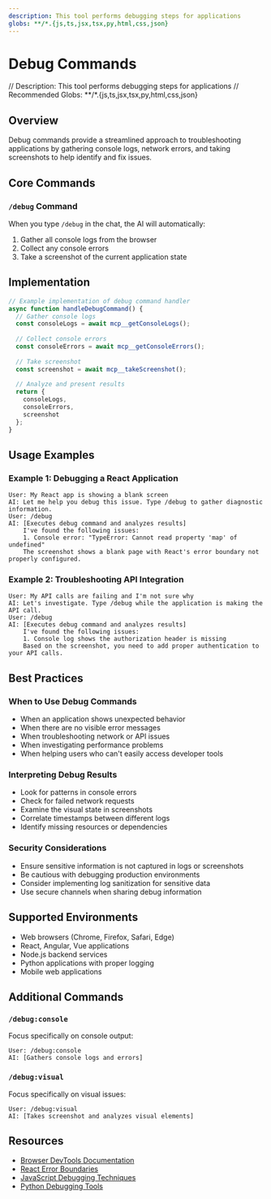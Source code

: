 ```yaml
---
description: This tool performs debugging steps for applications
globs: **/*.{js,ts,jsx,tsx,py,html,css,json}
---
```


# Debug Commands

// Description: This tool performs debugging steps for applications
// Recommended Globs: **/*.{js,ts,jsx,tsx,py,html,css,json}

## Overview
Debug commands provide a streamlined approach to troubleshooting applications by gathering console logs, network errors, and taking screenshots to help identify and fix issues.

## Core Commands

### `/debug` Command
When you type `/debug` in the chat, the AI will automatically:
1. Gather all console logs from the browser
2. Collect any console errors
3. Take a screenshot of the current application state

## Implementation

```javascript
// Example implementation of debug command handler
async function handleDebugCommand() {
  // Gather console logs
  const consoleLogs = await mcp__getConsoleLogs();
  
  // Collect console errors
  const consoleErrors = await mcp__getConsoleErrors();
  
  // Take screenshot
  const screenshot = await mcp__takeScreenshot();
  
  // Analyze and present results
  return {
    consoleLogs,
    consoleErrors,
    screenshot
  };
}
```

## Usage Examples

### Example 1: Debugging a React Application
```
User: My React app is showing a blank screen
AI: Let me help you debug this issue. Type /debug to gather diagnostic information.
User: /debug
AI: [Executes debug command and analyzes results]
    I've found the following issues:
    1. Console error: "TypeError: Cannot read property 'map' of undefined"
    The screenshot shows a blank page with React's error boundary not properly configured.
```

### Example 2: Troubleshooting API Integration
```
User: My API calls are failing and I'm not sure why
AI: Let's investigate. Type /debug while the application is making the API call.
User: /debug
AI: [Executes debug command and analyzes results]
    I've found the following issues:
    1. Console log shows the authorization header is missing
    Based on the screenshot, you need to add proper authentication to your API calls.
```

## Best Practices

### When to Use Debug Commands
- When an application shows unexpected behavior
- When there are no visible error messages
- When troubleshooting network or API issues
- When investigating performance problems
- When helping users who can't easily access developer tools

### Interpreting Debug Results
- Look for patterns in console errors
- Check for failed network requests
- Examine the visual state in screenshots
- Correlate timestamps between different logs
- Identify missing resources or dependencies

### Security Considerations
- Ensure sensitive information is not captured in logs or screenshots
- Be cautious with debugging production environments
- Consider implementing log sanitization for sensitive data
- Use secure channels when sharing debug information

## Supported Environments
- Web browsers (Chrome, Firefox, Safari, Edge)
- React, Angular, Vue applications
- Node.js backend services
- Python applications with proper logging
- Mobile web applications

## Additional Commands

### `/debug:console`
Focus specifically on console output:
```
User: /debug:console
AI: [Gathers console logs and errors]
```

### `/debug:visual`
Focus specifically on visual issues:
```
User: /debug:visual
AI: [Takes screenshot and analyzes visual elements]
```

## Resources
- [Browser DevTools Documentation](https://developer.chrome.com/docs/devtools/)
- [React Error Boundaries](https://reactjs.org/docs/error-boundaries.html)
- [JavaScript Debugging Techniques](https://developer.mozilla.org/en-US/docs/Web/JavaScript/Debugging)
- [Python Debugging Tools](https://docs.python.org/3/library/debug.html)